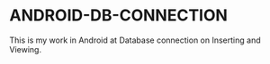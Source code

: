 # ANDROID-DB-CONNECTION
This is my work in Android at Database connection on Inserting and Viewing.
